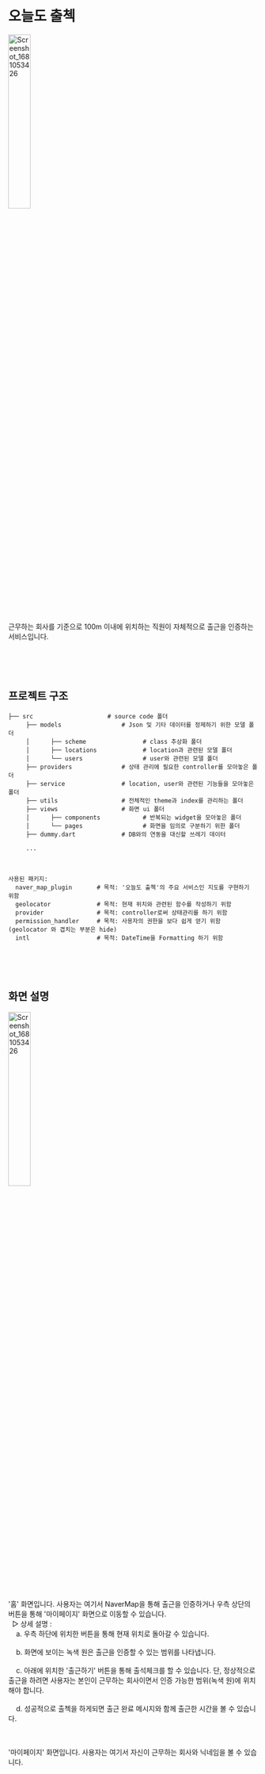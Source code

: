 # 오늘도 출첵

<img width = "30%" src="https://user-images.githubusercontent.com/95288868/230781220-9c9f6b59-8133-471a-9d6c-2907a7cbbeef.png" alt="Screenshot_1681053426"/>

 근무하는 회사를 기준으로 100m 이내에 위치하는 직원이 자체적으로 출근을 인증하는 서비스입니다.

<br/><br/><br/>



## 프로젝트 구조

```
├── src                     # source code 폴더
     ├── models                 # Json 및 기타 데이터를 정제하기 위한 모델 폴더
     │		├── scheme                # class 추상화 폴더
     │		├── locations             # location과 관련된 모델 폴더
     │		└── users                 # user와 관련된 모델 폴더
     ├── providers              # 상태 관리에 필요한 controller를 모아놓은 폴더
     ├── service                # location, user와 관련된 기능들을 모아놓은 폴더
     ├── utils                  # 전체적인 theme과 index를 관리하는 폴더
     ├── views                  # 화면 ui 폴더
     │		├── components            # 반복되는 widget을 모아놓은 폴더
     │		└── pages                 # 화면을 임의로 구분하기 위한 폴더
     ├── dummy.dart             # DB와의 연동을 대신할 쓰레기 데이터
     
     ...
```

<br/>


 ```
 사용된 패키지: 
   naver_map_plugin       # 목적: '오늘도 출첵'의 주요 서비스인 지도를 구현하기 위함
   geolocator             # 목적: 현재 위치와 관련된 함수를 작성하기 위함
   provider               # 목적: controller로써 상태관리를 하기 위함
   permission_handler     # 목적: 사용자의 권한을 보다 쉽게 얻기 위함 (geolocator 와 겹치는 부분은 hide)
   intl                   # 목적: DateTime을 Formatting 하기 위함
```



<br/><br/><br/>

## 화면 설명

<img width = "30%" src="https://user-images.githubusercontent.com/95288868/230781220-9c9f6b59-8133-471a-9d6c-2907a7cbbeef.png" alt="Screenshot_1681053426"/>

'홈' 화면입니다. 사용자는 여기서 NaverMap을 통해 출근을 인증하거나 우측 상단의 버튼을 통해 '마이페이지' 화면으로 이동할 수 있습니다.<br/> 
&nbsp;&nbsp;▷ 상세 설명 : <br/>
&nbsp;&nbsp;&nbsp;&nbsp;a. 우측 하단에 위치한 버튼을 통해 현재 위치로 돌아갈 수 있습니다.<br/><br/>
&nbsp;&nbsp;&nbsp;&nbsp;b. 화면에 보이는 녹색 원은 출근을 인증할 수 있는 범위를 나타냅니다.<br/><br/>
&nbsp;&nbsp;&nbsp;&nbsp;c. 아래에 위치한 '출근하기' 버튼을 통해 출석체크를 할 수 있습니다. 단, 정상적으로 출근을 하려면 사용자는 본인이 근무하는 회사이면서 인증 가능한 범위(녹색 원)에 위치해야 합니다.<br/><br/>
&nbsp;&nbsp;&nbsp;&nbsp;d. 성공적으로 출첵을 하게되면 출근 완료 메시지와 함께 출근한 시간을 볼 수 있습니다.<br/><br/><br/>

'마이페이지' 화면입니다. 사용자는 여기서 자신이 근무하는 회사와 닉네임을 볼 수 있습니다.


